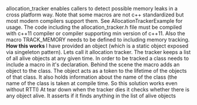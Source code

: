 allocation_tracker enables callers to detect possible memory leaks in a cross platform way.
Note that some macros are not c++ standardized but most modern compilers support them.
See AllocationTrackerExample for usage. The code including the allocation_tracker.h file must be compiled with c++11 compiler or compiler supporting 
min version of c++11. Also the macro TRACK_MEMORY needs to be defined to including memory tracking.
<b> How this works </b>
I have provided an object (which is a static object exposed via singeleton pattern). Lets call it 
allocation tracker. The tracker keeps a list of all alive objects at any given time. In order to be tracked
a class needs to include a macro in it's declaration. Behind the scene the macro adds an object to the class.
The object acts as a token to the lifetime of the objects of that class. It also holds information about the 
name of the class (the name of the class is taken at compile time. So this solution works even without RTTI)
At tear down when the tracker dies it checks whether there is any object alive. It asserts if it finds anything
in the list of alive objects

